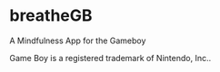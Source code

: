 # breatheGB
A Mindfulness App for the Gameboy


Game Boy is a registered trademark of Nintendo, Inc..
